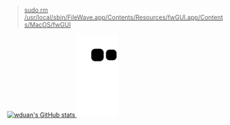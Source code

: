 
<a href="https://w-d-u-a-n.github.io" target="_blank">

> sudo rm /usr/local/sbin/FileWave.app/Contents/Resources/fwGUI.app/Contents/MacOS/fwGUI

![wduan's GitHub stats](https://github-readme-stats.vercel.app/api?username=w-d-u-a-n&show_icons=true&theme=radical)
<a href="https://rtx3090-ti.github.io" target="_blank"><img src="https://github.com/rafaballerini/rafaballerini/blob/output/github-contribution-grid-snake.svg" alt="sneke"></a>


